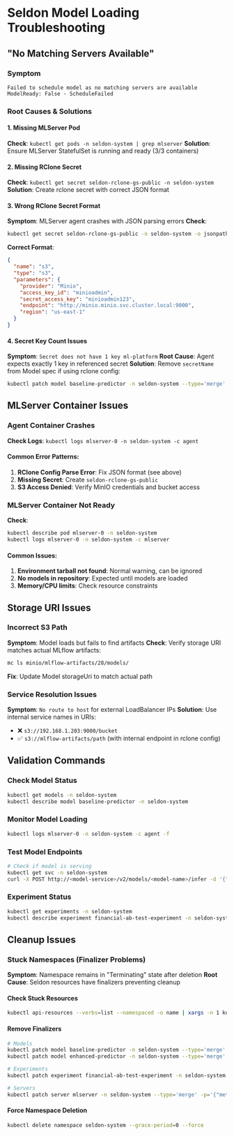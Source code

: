 # Seldon Model Loading Troubleshooting

## "No Matching Servers Available"

### Symptom
```
Failed to schedule model as no matching servers are available
ModelReady: False - ScheduleFailed
```

### Root Causes & Solutions

#### 1. Missing MLServer Pod
**Check**: `kubectl get pods -n seldon-system | grep mlserver`
**Solution**: Ensure MLServer StatefulSet is running and ready (3/3 containers)

#### 2. Missing RClone Secret
**Check**: `kubectl get secret seldon-rclone-gs-public -n seldon-system`
**Solution**: Create rclone secret with correct JSON format

#### 3. Wrong RClone Secret Format
**Symptom**: MLServer agent crashes with JSON parsing errors
**Check**: 
```bash
kubectl get secret seldon-rclone-gs-public -n seldon-system -o jsonpath='{.data.rclone\.conf}' | base64 -d
```
**Correct Format**:
```json
{
  "name": "s3",
  "type": "s3", 
  "parameters": {
    "provider": "Minio",
    "access_key_id": "minioadmin",
    "secret_access_key": "minioadmin123",
    "endpoint": "http://minio.minio.svc.cluster.local:9000",
    "region": "us-east-1"
  }
}
```

#### 4. Secret Key Count Issues
**Symptom**: `Secret does not have 1 key ml-platform`
**Root Cause**: Agent expects exactly 1 key in referenced secret
**Solution**: Remove `secretName` from Model spec if using rclone config:
```bash
kubectl patch model baseline-predictor -n seldon-system --type='merge' -p='{"spec":{"secretName":null}}'
```

## MLServer Container Issues

### Agent Container Crashes
**Check Logs**: `kubectl logs mlserver-0 -n seldon-system -c agent`

#### Common Error Patterns:
1. **RClone Config Parse Error**: Fix JSON format (see above)
2. **Missing Secret**: Create `seldon-rclone-gs-public` 
3. **S3 Access Denied**: Verify MinIO credentials and bucket access

### MLServer Container Not Ready
**Check**: 
```bash
kubectl describe pod mlserver-0 -n seldon-system
kubectl logs mlserver-0 -n seldon-system -c mlserver
```

#### Common Issues:
1. **Environment tarball not found**: Normal warning, can be ignored
2. **No models in repository**: Expected until models are loaded
3. **Memory/CPU limits**: Check resource constraints

## Storage URI Issues

### Incorrect S3 Path
**Symptom**: Model loads but fails to find artifacts
**Check**: Verify storage URI matches actual MLflow artifacts:
```bash
mc ls minio/mlflow-artifacts/28/models/
```
**Fix**: Update Model storageUri to match actual path

### Service Resolution Issues  
**Symptom**: `No route to host` for external LoadBalancer IPs
**Solution**: Use internal service names in URIs:
- ❌ `s3://192.168.1.203:9000/bucket`
- ✅ `s3://mlflow-artifacts/path` (with internal endpoint in rclone config)

## Validation Commands

### Check Model Status
```bash
kubectl get models -n seldon-system
kubectl describe model baseline-predictor -n seldon-system
```

### Monitor Model Loading
```bash
kubectl logs mlserver-0 -n seldon-system -c agent -f
```

### Test Model Endpoints
```bash
# Check if model is serving
kubectl get svc -n seldon-system
curl -X POST http://<model-service>/v2/models/<model-name>/infer -d '{"inputs":[...]}'
```

### Experiment Status
```bash
kubectl get experiments -n seldon-system
kubectl describe experiment financial-ab-test-experiment -n seldon-system
```

## Cleanup Issues

### Stuck Namespaces (Finalizer Problems)
**Symptom**: Namespace remains in "Terminating" state after deletion
**Root Cause**: Seldon resources have finalizers preventing cleanup

#### Check Stuck Resources
```bash
kubectl api-resources --verbs=list --namespaced -o name | xargs -n 1 kubectl get --show-kind --ignore-not-found -n seldon-system
```

#### Remove Finalizers
```bash
# Models
kubectl patch model baseline-predictor -n seldon-system --type='merge' -p='{"metadata":{"finalizers":null}}'
kubectl patch model enhanced-predictor -n seldon-system --type='merge' -p='{"metadata":{"finalizers":null}}'

# Experiments  
kubectl patch experiment financial-ab-test-experiment -n seldon-system --type='merge' -p='{"metadata":{"finalizers":null}}'

# Servers
kubectl patch server mlserver -n seldon-system --type='merge' -p='{"metadata":{"finalizers":null}}'
```

#### Force Namespace Deletion
```bash
kubectl delete namespace seldon-system --grace-period=0 --force
```